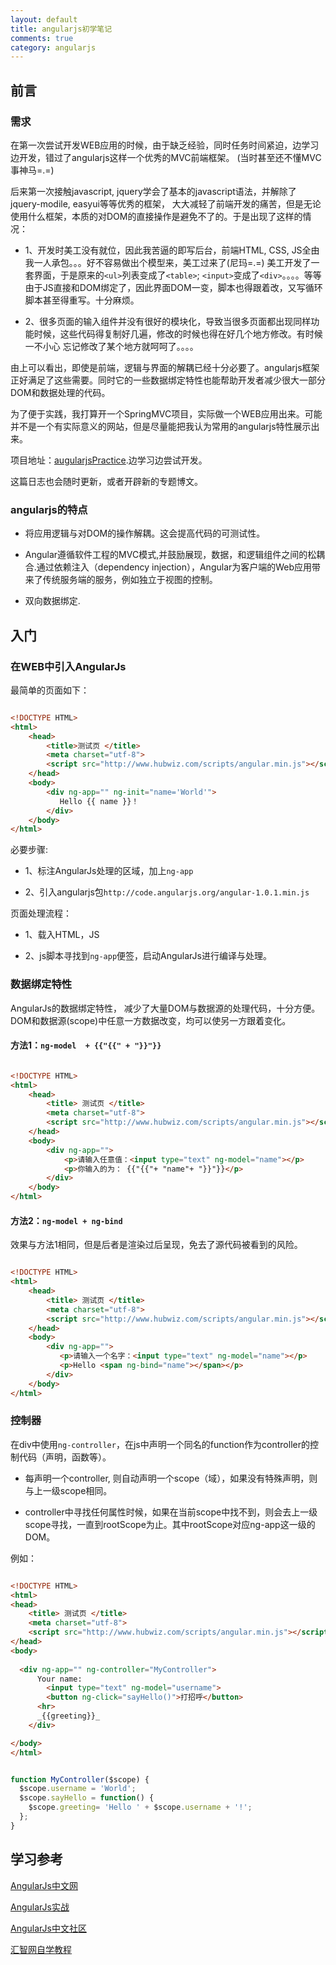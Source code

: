 ```yaml
---
layout: default
title: angularjs初学笔记
comments: true
category: angularjs
---
```



## 前言

### 需求

在第一次尝试开发WEB应用的时候，由于缺乏经验，同时任务时间紧迫，边学习边开发，错过了angularjs这样一个优秀的MVC前端框架。
(当时甚至还不懂MVC事神马=.=)

后来第一次接触javascript, jquery学会了基本的javascript语法，并解除了jquery-modile, easyui等等优秀的框架，
大大减轻了前端开发的痛苦，但是无论使用什么框架，本质的对DOM的直接操作是避免不了的。于是出现了这样的情况：

* 1、开发时美工没有就位，因此我苦逼的即写后台，前端HTML, CSS, JS全由我一人承包。。。好不容易做出个模型来，美工过来了(尼玛=.=)
美工开发了一套界面，于是原来的`<ul>`列表变成了`<table>`; `<input>`变成了`<div>`。。。。等等
由于JS直接和DOM绑定了，因此界面DOM一变，脚本也得跟着改，又写循环脚本甚至得重写。十分麻烦。

* 2、很多页面的输入组件并没有很好的模块化，导致当很多页面都出现同样功能时候，这些代码得复制好几遍，修改的时候也得在好几个地方修改。有时候一不小心
忘记修改了某个地方就呵呵了。。。。

由上可以看出，即使是前端，逻辑与界面的解耦已经十分必要了。angularjs框架正好满足了这些需要。同时它的一些数据绑定特性也能帮助开发者减少很大一部分DOM和数据处理的代码。

为了便于实践，我打算开一个SpringMVC项目，实际做一个WEB应用出来。可能并不是一个有实际意义的网站，但是尽量能把我认为常用的angularjs特性展示出来。

项目地址：[augularjsPractice](https://github.com/WengShengyuan/angularjsPractice).边学习边尝试开发。

这篇日志也会随时更新，或者开辟新的专题博文。

### angularjs的特点

* 将应用逻辑与对DOM的操作解耦。这会提高代码的可测试性。

* Angular遵循软件工程的MVC模式,并鼓励展现，数据，和逻辑组件之间的松耦合.通过依赖注入（dependency injection），Angular为客户端的Web应用带来了传统服务端的服务，例如独立于视图的控制。 

* 双向数据绑定.

## 入门

### 在WEB中引入AngularJs

最简单的页面如下：

```HTML

<!DOCTYPE HTML>
<html>
	<head>
		<title>测试页 </title>
		<meta charset="utf-8">
		<script src="http://www.hubwiz.com/scripts/angular.min.js"></script>
	</head>
	<body>
		<div ng-app="" ng-init="name='World'">
		   Hello {{ name }}！
		</div>	
	</body>
</html>

```

必要步骤:

* 1、标注AngularJs处理的区域，加上`ng-app`

* 2、引入angularjs包`http://code.angularjs.org/angular-1.0.1.min.js`

页面处理流程：

* 1、载入HTML，JS

* 2、js脚本寻找到`ng-app`便签，启动AngularJs进行编译与处理。

### 数据绑定特性

AngularJs的数据绑定特性， 减少了大量DOM与数据源的处理代码，十分方便。DOM和数据源(scope)中任意一方数据改变，均可以使另一方跟着变化。

#### 方法1：`ng-model  + {{"{{" + "}}"}} `

```HTML

<!DOCTYPE HTML>
<html>
	<head>
		<title> 测试页 </title>
		<meta charset="utf-8">
		<script src="http://www.hubwiz.com/scripts/angular.min.js"></script>
	</head>
	<body>
		<div ng-app="">
	  		<p>请输入任意值：<input type="text" ng-model="name"></p>
	  		<p>你输入的为： {{"{{"+ "name"+ "}}"}}</p>
		</div>
	</body>
</html>

```

#### 方法2：`ng-model + ng-bind`

效果与方法1相同，但是后者是渲染过后呈现，免去了源代码被看到的风险。

```HTML

<!DOCTYPE HTML>
<html>
	<head>
		<title> 测试页 </title>
		<meta charset="utf-8">
		<script src="http://www.hubwiz.com/scripts/angular.min.js"></script>
	</head>
	<body>
		<div ng-app="">
		   <p>请输入一个名字：<input type="text" ng-model="name"></p>
		   <p>Hello <span ng-bind="name"></span></p>
		</div>
	</body>
</html>

```

### 控制器

在div中使用`ng-controller`，在js中声明一个同名的function作为controller的控制代码（声明，函数等）。

* 每声明一个controller, 则自动声明一个scope（域），如果没有特殊声明，则与上一级scope相同。

* controller中寻找任何属性时候，如果在当前scope中找不到，则会去上一级scope寻找，一直到rootScope为止。其中rootScope对应ng-app这一级的DOM。

例如：

```HTML

<!DOCTYPE HTML>
<html>
<head>
	<title> 测试页 </title>
	<meta charset="utf-8">
	<script src="http://www.hubwiz.com/scripts/angular.min.js"></script>
</head>
<body>
  
  <div ng-app="" ng-controller="MyController">
      Your name:
        <input type="text" ng-model="username">
        <button ng-click="sayHello()">打招呼</button>
      <hr>
      _{{greeting}}_
	</div>

</body>
</html>

```

```javascript

function MyController($scope) {
  $scope.username = 'World';
  $scope.sayHello = function() {
    $scope.greeting= 'Hello ' + $scope.username + '!';
  };
}

```


## 学习参考

[AngularJs中文网](http://www.apjs.net/)

[AngularJs实战](http://www.imooc.com/learn/156)

[AngularJs中文社区](http://angularjs.cn/T008)

[汇智网自学教程](http://www.hubwiz.com/coursecenter)